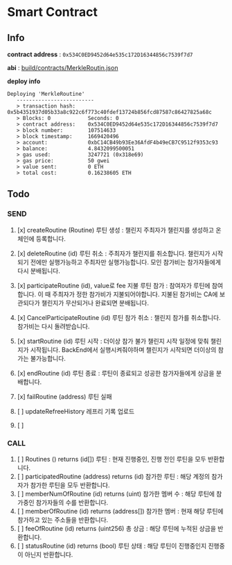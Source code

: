 # Smart Contract

## Info

**contract address** : `0x534C0ED9452d64e535c172D16344856c7539f7d7`

**abi** : [build/contracts/MerkleRoutin.json](./build/contracts/MerkleRoutine.json)

**deploy info**

```shell
Deploying 'MerkleRoutine'
   -------------------------
   > transaction hash:    0x5b4351937d05b33a8c922c6f773c40fdef13724b856fcd87587c86427825a68c
   > Blocks: 0            Seconds: 0
   > contract address:    0x534C0ED9452d64e535c172D16344856c7539f7d7
   > block number:        107514633
   > block timestamp:     1669420496
   > account:             0xbC14CB49b93Ee36AfdF4b49eCB7C9512f9353c93
   > balance:             4.8432099500051
   > gas used:            3247721 (0x318e69)
   > gas price:           50 gwei
   > value sent:          0 ETH
   > total cost:          0.16238605 ETH
```

## Todo

### SEND

1. [x] createRoutine (Routine)
       루틴 생성 : 챌린지 주최자가 챌린지를 생성하고 온체인에 등록합니다.
2. [x] deleteRoutine (id)
       루틴 취소 : 주최자가 챌린지를 취소합니다. 챌린지가 시작되기 전에만 실행가능하고 주최자만
       실행가능합니다. 모인 참가비는 참가자들에게 다시 분배됩니다.
3. [x] participateRoutine (id), value로 fee 지불
       루틴 참가 : 참여자가 루틴에 참여합니다. 이 때 주최자가 정한 참가비가 지불되어야합니다. 지불된
       참가비는 CA에 보관되다가 챌린지가 무산되거나 완료되면 분배됩니다.
4. [x] CancelParticipateRoutine (id)
       루틴 참가 취소 : 챌린지 참가를 취소합니다. 참가비는 다시 돌려받습니다.
5. [x] startRoutine (id)
       루틴 시작 : 더이상 참가 불가 챌린지 시작 일정에 맞춰 챌린지가 시작됩니다. BackEnd에서
       실행시켜줘야하며 챌린지가 시작되면 더이상의 참가는 불가능합니다.
6. [x] endRoutine (id)
       루틴 종료 : 루틴이 종료되고 성공한 참가자들에게 상금을 분배합니다.
7. [x] failRoutine (address)
       루틴 실패
8. [ ] updateRefreeHistory
       레프리 기록 업로드

9. [ ]

### CALL

1. [ ] Routines () returns (id[])
       루틴 : 현재 진행중인, 진행 전인 루틴을 모두 반환합니다.
2. [ ] participatedRoutine (address) returns (id)
       참가한 루틴 : 해당 계정의 참가자가 참가한 루틴을 모두 반환합니다.
3. [ ] memberNumOfRoutine (id) returns (uint)
       참가한 멤버 수 : 해당 루틴에 참가중인 참가자들의 수를 반환합니다.
4. [ ] memberOfRoutine (id) returns (address[])
       참가한 멤버 : 현재 해당 루틴에 참가하고 있는 주소들을 반환합니다.
5. [ ] feeOfRoutine (id) returns (uint256)
       총 상금 : 해당 루틴에 누적된 상금을 반환합니다.
6. [ ] statusRoutine (id) returns (bool)
       루틴 상태 : 해당 루틴이 진행중인지 진행중이 아닌지 반환합니다.
